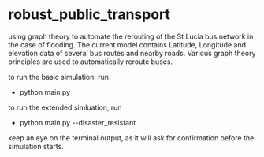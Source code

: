 # robust_public_transport
using graph theory to automate the rerouting of the St Lucia bus network in the case of flooding. The current model contains Latitude, Longitude and elevation data of several bus routes and nearby roads. Various graph theory principles are used to automatically reroute buses.

to run the basic simulation, run
* python main.py

to run the extended simluation, run
* python main.py --disaster_resistant


keep an eye on the terminal output, as it will ask for confirmation before the simulation starts.
